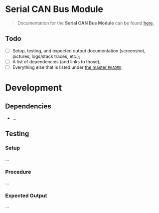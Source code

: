 # Serial CAN Bus Module

> Documentation for the **Serial CAN Bus Module** can be found [here](https://drive.google.com/drive/folders/1rzmLET68QOWb4At4mAyN4rDsj-VGBLyh?usp=sharing).


## Todo

- [ ] Setup, testing, and expected output documentation (screenshot, pictures, logs/stack traces, etc.);
- [ ] A list of dependencies (and links to those);
- [ ] Everything else that is listed under [the master `README`](../README.md).

# Development

## Dependencies

- ...

## Testing

### Setup

...

### Procedure

...

### Expected Output

...
